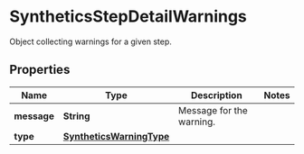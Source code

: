 

# SyntheticsStepDetailWarnings

Object collecting warnings for a given step.
## Properties

Name | Type | Description | Notes
------------ | ------------- | ------------- | -------------
**message** | **String** | Message for the warning. | 
**type** | [**SyntheticsWarningType**](SyntheticsWarningType.md) |  | 



